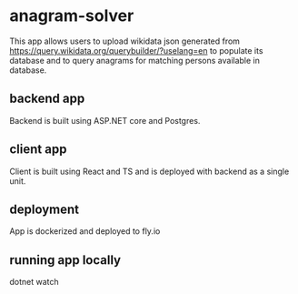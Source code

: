 # anagram-solver

This app allows users to upload wikidata json generated from https://query.wikidata.org/querybuilder/?uselang=en to populate its database and to query anagrams for matching persons available in database.

## backend app
Backend is built using ASP.NET core and Postgres.

## client app
Client is built using React and TS and is deployed with backend as a single unit.

## deployment
App is dockerized and deployed to fly.io

## running app locally
dotnet watch
